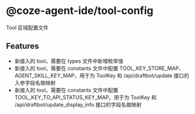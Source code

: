 # @coze-agent-ide/tool-config
Tool 区域配置文件

## Features

- 新接入的 tool，需要在 types 文件中新增枚举值
- 新接入的 tool，需要在 constants 文件中配置 TOOL_KEY_STORE_MAP、AGENT_SKILL_KEY_MAP，用于为 ToolKey 和 /api/draftbot/update 接口的入参字段名做映射
- 新接入的 tool，需要在 constants 文件中配置 TOOL_KEY_TO_API_STATUS_KEY_MAP，用于为 ToolKey 和 /api/draftbot/update_display_info 接口的字段名做映射
